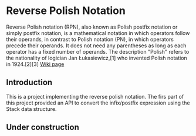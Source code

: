 # Reverse Polish Notation

Reverse Polish notation (RPN), also known as Polish postfix notation or simply postfix notation, is a mathematical notation in which operators follow their operands, in contrast to Polish notation (PN), in which operators precede their operands. It does not need any parentheses as long as each operator has a fixed number of operands. The description "Polish" refers to the nationality of logician Jan Łukasiewicz,[1] who invented Polish notation in 1924.[2][3] [Wiki page](https://en.wikipedia.org/wiki/Reverse_Polish_notation "Wiki")

## Introduction ##
This is a project implementing the reverse polish notation. The firs part of this project provided an API to convert the infix/postfix expression using the Stack data structure.


## Under construction ##

